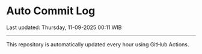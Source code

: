 # Auto Commit Log

Last updated: Thursday, 11-09-2025 00:11 WIB

---

This repository is automatically updated every hour using GitHub Actions.
